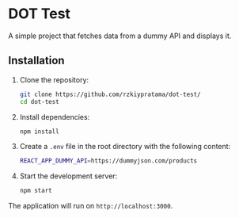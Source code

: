 # DOT Test

A simple project that fetches data from a dummy API and displays it.

## Installation

1. Clone the repository:
    ```bash
    git clone https://github.com/rzkiypratama/dot-test/
    cd dot-test
    ```

2. Install dependencies:
    ```bash
    npm install
    ```

3. Create a `.env` file in the root directory with the following content:
    ```bash
    REACT_APP_DUMMY_API=https://dummyjson.com/products
    ```

4. Start the development server:
    ```bash
    npm start
    ```

The application will run on `http://localhost:3000`.
